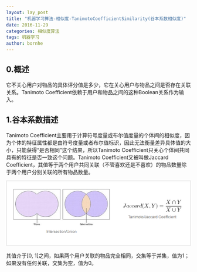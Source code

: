 ```yaml
---
layout: lay_post
title: "机器学习算法-相似度-TanimotoCoefficientSimilarity(谷本系数相似度)"
date: 2016-11-29
categories: 相似度算法
tags: 机器学习
author: bornhe
---
```


## 0.概述

它不关心用户对物品的具体评分值是多少，它在关心用户与物品之间是否存在关联关系。Tanimoto Coefficient依赖于用户和物品之间的这种Boolean关系作为输入。
<!-- more -->

## 1.谷本系数描述

Tanimoto Coefficient主要用于计算符号度量或布尔值度量的个体间的相似度，因为个体的特征属性都是由符号度量或者布尔值标识，因此无法衡量差异具体值的大小，只能获得“是否相同”这个结果，所以Tanimoto Coefficient只关心个体间共同具有的特征是否一致这个问题。Tanimoto Coefficient又被叫做Jaccard Coefficient，其值等于两个用户共同关联（不管喜欢还是不喜欢）的物品数量除于两个用户分别关联的所有物品数量。

![公式](/images/算法/谷本系数/公式.png)

其值介于[0, 1]之间，如果两个用户关联的物品完全相同，交集等于并集，值为1；如果没有任何关联，交集为空，值为0。
